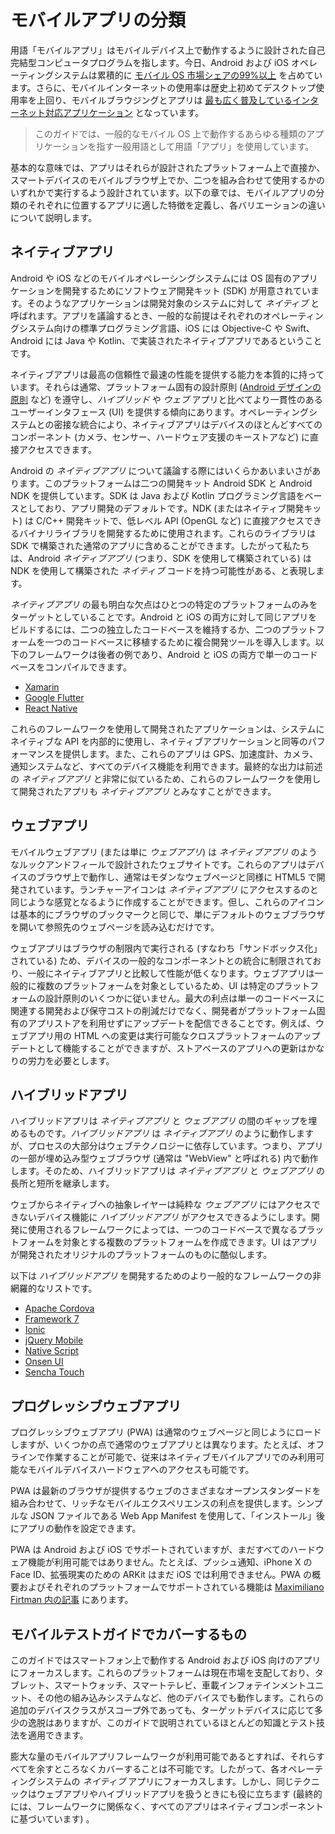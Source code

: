 # モバイルアプリの分類

用語「モバイルアプリ」はモバイルデバイス上で動作するように設計された自己完結型コンピュータプログラムを指します。今日、Android および iOS オペレーティングシステムは累積的に [モバイル OS 市場シェアの99%以上](https://www.idc.com/promo/smartphone-market-share/os) を占めています。さらに、モバイルインターネットの使用率は歴史上初めてデスクトップ使用率を上回り、モバイルブラウジングとアプリは [最も広く普及しているインターネット対応アプリケーション](https://www.idc.com/promo/smartphone-market-share/os) となっています。

> このガイドでは、一般的なモバイル OS 上で動作するあらゆる種類のアプリケーションを指す一般用語として用語「アプリ」を使用しています。

基本的な意味では、アプリはそれらが設計されたプラットフォーム上で直接か、スマートデバイスのモバイルブラウザ上でか、二つを組み合わせて使用するかのいずれかで実行するよう設計されています。以下の章では、モバイルアプリの分類のそれぞれに位置するアプリに適した特徴を定義し、各バリエーションの違いについて説明します。

## ネイティブアプリ

Android や iOS などのモバイルオペレーシングシステムには OS 固有のアプリケーションを開発するためにソフトウェア開発キット (SDK) が用意されています。そのようなアプリケーションは開発対象のシステムに対して *ネイティブ* と呼ばれます。アプリを議論するとき、一般的な前提はそれぞれのオペレーティングシステム向けの標準プログラミング言語、iOS には Objective-C や Swift、Android には Java や Kotlin、で実装されたネイティブアプリであるということです。

ネイティブアプリは最高の信頼性で最速の性能を提供する能力を本質的に持っています。それらは通常、プラットフォーム固有の設計原則 ([Android デザインの原則](https://developer.android.com/design "Android Design Principles") など) を遵守し、*ハイブリッド* や *ウェブ* アプリと比べてより一貫性のあるユーザーインタフェース (UI) を提供する傾向にあります。オペレーティングシステムとの密接な統合により、ネイティブアプリはデバイスのほとんどすべてのコンポーネント (カメラ、センサー、ハードウェア支援のキーストアなど) に直接アクセスできます。

Android の *ネイティブアプリ* について議論する際にはいくらかあいまいさがあります。このプラットフォームは二つの開発キット Android SDK と Android NDK を提供しています。SDK は Java および Kotlin プログラミング言語をベースとしており、アプリ開発のデフォルトです。NDK (またはネイティブ開発キット) は C/C++ 開発キットで、低レベル API (OpenGL など) に直接アクセスできるバイナリライブラリを開発するために使用されます。これらのライブラリは SDK で構築された通常のアプリに含めることができます。したがって私たちは、Android *ネイティブアプリ* (つまり、SDK を使用して構築されている) は NDK を使用して構築された *ネイティブ* コードを持つ可能性がある、と表現します。

*ネイティブアプリ* の最も明白な欠点はひとつの特定のプラットフォームのみをターゲットとしていることです。Android と iOS の両方に対して同じアプリをビルドするには、二つの独立したコードベースを維持するか、二つのプラットフォームを一つのコードベースに移植するために複合開発ツールを導入します。以下のフレームワークは後者の例であり、Android と iOS の両方で単一のコードベースをコンパイルできます。

- [Xamarin](https://dotnet.microsoft.com/apps/xamarin "Xamarin")
- [Google Flutter](https://flutter.dev/ "Google Flutter")
- [React Native](https://reactnative.dev/ "React Native")

これらのフレームワークを使用して開発されたアプリケーションは、システムにネイティブな API を内部的に使用し、ネイティブアプリケーションと同等のパフォーマンスを提供します。また、これらのアプリは GPS、加速度計、カメラ、通知システムなど、すべてのデバイス機能を利用できます。最終的な出力は前述の *ネイティブアプリ* と非常に似ているため、これらのフレームワークを使用して開発されたアプリも *ネイティブアプリ* とみなすことができます。

## ウェブアプリ

モバイルウェブアプリ (または単に *ウェブアプリ*) は *ネイティブアプリ* のようなルックアンドフィールで設計されたウェブサイトです。これらのアプリはデバイスのブラウザ上で動作し、通常はモダンなウェブページと同様に HTML5 で開発されています。ランチャーアイコンは *ネイティブアプリ* にアクセスするのと同じような感覚となるように作成することができます。但し、これらのアイコンは基本的にブラウザのブックマークと同じで、単にデフォルトのウェブブラウザを開いて参照先のウェブページを読み込むだけです。

ウェブアプリはブラウザの制限内で実行される (すなわち「サンドボックス化」されている) ため、デバイスの一般的なコンポーネントとの統合に制限されており、一般にネイティブアプリと比較して性能が低くなります。ウェブアプリは一般的に複数のプラットフォームを対象としているため、UI は特定のプラットフォームの設計原則のいくつかに従いません。最大の利点は単一のコードベースに関連する開発および保守コストの削減だけでなく、開発者がプラットフォーム固有のアプリストアを利用せずにアップデートを配信できることです。例えば、ウェブアプリ用の HTML への変更は実行可能なクロスプラットフォームのアップデートとして機能することができますが、ストアベースのアプリへの更新はかなりの労力を必要とします。

## ハイブリッドアプリ

ハイブリッドアプリは *ネイティブアプリ* と *ウェブアプリ* の間のギャップを埋めるものです。*ハイブリッドアプリ* は *ネイティブアプリ* のように動作しますが、プロセスの大部分はウェブテクノロジーに依存しています。つまり、アプリの一部が埋め込み型ウェブブラウザ (通常は "WebView" と呼ばれる) 内で動作します。そのため、ハイブリッドアプリは *ネイティブアプリ* と *ウェブアプリ* の長所と短所を継承します。

ウェブからネイティブへの抽象レイヤーは純粋な *ウェブアプリ* にはアクセスできないデバイス機能に *ハイブリッドアプリ* がアクセスできるようにします。開発に使用されるフレームワークによっては、一つのコードベースで異なるプラットフォームを対象とする複数のプラットフォームを作成できます。UI はアプリが開発されたオリジナルのプラットフォームのものに酷似します。

以下は *ハイブリッドアプリ* を開発するためのより一般的なフレームワークの非網羅的なリストです。

- [Apache Cordova](https://cordova.apache.org/ "Apache Cordova")
- [Framework 7](https://framework7.io/ "Framework 7")
- [Ionic](https://ionicframework.com/ "Ionic")
- [jQuery Mobile](https://jquerymobile.com/ "jQuery Mobile")
- [Native Script](https://www.nativescript.org/ "Native Script")
- [Onsen UI](https://onsen.io/ "Onsen UI")
- [Sencha Touch](https://www.sencha.com/products/touch/ "Sencha Touch")

## プログレッシブウェブアプリ

プログレッシブウェブアプリ (PWA) は通常のウェブページと同じようにロードしますが、いくつかの点で通常のウェブアプリとは異なります。たとえば、オフラインで作業することが可能で、従来はネイティブモバイルアプリでのみ利用可能なモバイルデバイスハードウェアへのアクセスも可能です。

PWA は最新のブラウザが提供するウェブのさまざまなオープンスタンダードを組み合わせて、リッチなモバイルエクスペリエンスの利点を提供します。シンプルな JSON ファイルである Web App Manifest を使用して、「インストール」後にアプリの動作を設定できます。

PWA は Android および iOS でサポートされていますが、まだすべてのハードウェア機能が利用可能ではありません。たとえば、プッシュ通知、iPhone X の Face ID、拡張現実のための ARKit はまだ iOS では利用できません。PWA の概要およびそれぞれのプラットフォームでサポートされている機能は [Maximiliano Firtman 内の記事](https://medium.com/@firt/progressive-web-apps-on-ios-are-here-d00430dee3a7 "Progressive Web Apps on iOS are here") にあります。

## モバイルテストガイドでカバーするもの

このガイドではスマートフォン上で動作する Android および iOS 向けのアプリにフォーカスします。これらのプラットフォームは現在市場を支配しており、タブレット、スマートウォッチ、スマートテレビ、車載インフォテインメントユニット、その他の組み込みシステムなど、他のデバイスでも動作します。これらの追加のデバイスクラスがスコープ外であっても、ターゲットデバイスに応じて多少の逸脱はありますが、このガイドで説明されているほとんどの知識とテスト技法を適用できます。

膨大な量のモバイルアプリフレームワークが利用可能であるとすれば、それらすべてを余すところなくカバーすることは不可能です。したがって、各オペレーティングシステムの *ネイティブ* アプリにフォーカスします。しかし、同じテクニックはウェブアプリやハイブリッドアプリを扱うときにも役に立ちます (最終的には、フレームワークに関係なく、すべてのアプリはネイティブコンポーネントに基づいています) 。
